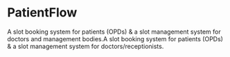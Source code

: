 # PatientFlow
A slot booking system for patients (OPDs) &amp; a slot management system for doctors and management bodies.A slot booking system for patients (OPDs) &amp; a slot management system for doctors/receptionists.

